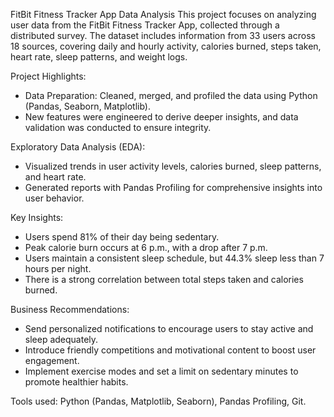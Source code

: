 FitBit Fitness Tracker App Data Analysis
This project focuses on analyzing user data from the FitBit Fitness Tracker App, collected through a distributed survey. The dataset includes information from 33 users across 18 sources, covering daily and hourly activity, calories burned, steps taken, heart rate, sleep patterns, and weight logs.

Project Highlights:
- Data Preparation: Cleaned, merged, and profiled the data using Python (Pandas, Seaborn, Matplotlib). 
- New features were engineered to derive deeper insights, and data validation was conducted to ensure integrity.

Exploratory Data Analysis (EDA): 
- Visualized trends in user activity levels, calories burned, sleep patterns, and heart rate. 
- Generated reports with Pandas Profiling for comprehensive insights into user behavior.


Key Insights:
- Users spend 81% of their day being sedentary.
- Peak calorie burn occurs at 6 p.m., with a drop after 7 p.m.
- Users maintain a consistent sleep schedule, but 44.3% sleep less than 7 hours per night.
- There is a strong correlation between total steps taken and calories burned.

Business Recommendations:
- Send personalized notifications to encourage users to stay active and sleep adequately.
- Introduce friendly competitions and motivational content to boost user engagement.
- Implement exercise modes and set a limit on sedentary minutes to promote healthier habits.

Tools used: Python (Pandas, Matplotlib, Seaborn), Pandas Profiling, Git.
